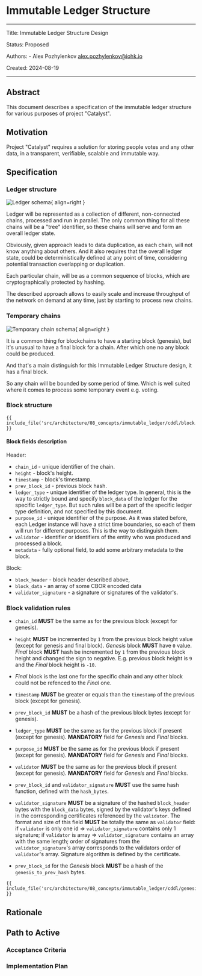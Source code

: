 # Immutable Ledger Structure

---

Title: Immutable Ledger Structure Design

Status: Proposed

Authors:
    - Alex Pozhylenkov <alex.pozhylenkov@iohk.io>

Created: 2024-08-19

---

## Abstract

This document describes a specification of the immutable ledger structure for various purposes of project "Catalyst".

## Motivation

Project "Catalyst" requires a solution for storing people votes and any other data,
in a transparent, verifiable, scalable and immutable way.

## Specification

### Ledger structure

![Ledger schema](images/ledger_schema.svg){ align=right }

Ledger will be represented as a collection of different, non-connected chains,
processed and run in parallel.
The only common thing for all these chains will be a "tree" identifier,
so these chains will serve and form an overall ledger state.

Obviously, given approach leads to data duplication,
as each chain, will not know anything about others.
And it also requires that the overall ledger state,
could be deterministically defined at any point of time,
considering potential transaction overlapping or duplication.

Each particular chain, will be as a common sequence of blocks,
which are cryptographically protected by hashing.

The described approach allows to easily scale and increase throughput of the network on demand at any time,
just by starting to process new chains.
<br clear="right"/>

### Temporary chains

![Temporary chain schema](images/temporary_chain.svg){ align=right }

It is a common thing for blockchains to have a starting block (genesis),
but it's unusual to have a final block for a chain.
After which one no any block could be produced.

And that's a main distinguish for this Immutable Ledger Structure design,
it has a final block.

So any chain will be bounded by some period of time.
Which is well suited where it comes to process some temporary event e.g. voting.
<br clear="right"/>

### Block structure

```CDDL
{{ include_file('src/architecture/08_concepts/immutable_ledger/cddl/block.cddl') }}
```

#### Block fields description

Header:

* `chain_id` - unique identifier of the chain.
* `height` - block's height.
* `timestamp` - block's timestamp.
* `prev_block_id` - previous block hash.
* `ledger_type` - unique identifier of the ledger type.
  In general, this is the way to strictly bound and specify `block_data` of the ledger for the specific `ledger_type`.
  But such rules will be a part of the specific ledger type definition,
  and not specified by this document.
* `purpose_id` - unique identifier of the purpose.
  As it was stated before,
  each Ledger instance will have a strict time boundaries,
  so each of them will run for different purposes.
  This is the way to distinguish them.
* `validator` - identifier or identifiers of the entity who was produced and processed a block.
* `metadata` - fully optional field, to add some arbitrary metadata to the block.

Block:

* `block_header` - block header described above,
* `block_data` - an array of some CBOR encoded data
* `validator_signature` - a signature or signatures of the validator's.

### Block validation rules

* `chain_id` **MUST** be the same as for the previous block (except for genesis).
* `height` **MUST** be incremented by `1` from the previous block height value (except for genesis and final block).
  *Genesis* block **MUST** have `0` value.
  *Final* block **MUST** hash be incremented by `1` from the previous block height and changed the sign to negative.
  E.g. previous block height is `9` and the *Final* block height is `-10`.
* *Final* block is the last one for the specific chain and any other block could not be refenced to the *Final* one.

* `timestamp` **MUST** be greater or equals than the `timestamp` of the previous block (except for genesis).
* `prev_block_id` **MUST** be a hash of the previous block bytes (except for genesis).

* `ledger_type` **MUST** be the same as for the previous block if present (except for genesis).
  **MANDATORY** field for *Genesis* and *Final* blocks.
* `purpose_id` **MUST** be the same as for the previous block if present (except for genesis).
  **MANDATORY** field for *Genesis* and *Final* blocks.
* `validator` **MUST** be the same as for the previous block if present (except for genesis).
  **MANDATORY** field for *Genesis* and *Final* blocks.

* `prev_block_id` and `validator_signature` **MUST** use the same hash function, defined with the
  `hash_bytes`.

* `validator_signature` **MUST** be a signature of the hashed `block_header` bytes with the `block_data` bytes,
  signed by the validator's keys defined in the corresponding certificates referenced by the `validator`.
  The format and size of this field **MUST** be totally the same as `validator` field:
  if `validator` is only one id => `validator_signature` contains only 1 signature;
  if `validator` is array => `validator_signature` contains an array with the same length;
  order of signatures from the `validator_signature`'s array corresponds to the validators order of `validator`'s array.
  Signature algorithm is defined by the certificate.

* `prev_block_id` for the *Genesis* block **MUST** be a hash of the `genesis_to_prev_hash` bytes.

```CDDL
{{ include_file('src/architecture/08_concepts/immutable_ledger/cddl/genesis_to_prev_hash.cddl') }}
```

## Rationale

## Path to Active

### Acceptance Criteria
<!-- Describes what are the acceptance criteria whereby a proposal becomes 'Active' -->

### Implementation Plan
<!-- A plan to meet those criteria or `N/A` if an implementation plan is not applicable. -->

<!-- OPTIONAL SECTIONS: see CIP-0001 > Document > Structure table -->
